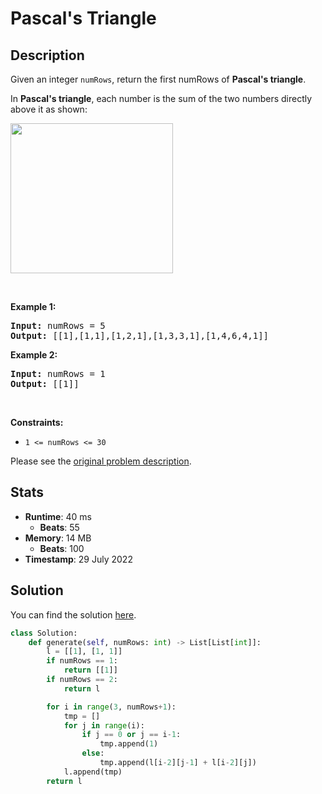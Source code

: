 # Pascal's Triangle

## Description

<p>Given an integer <code>numRows</code>, return the first numRows of <strong>Pascal&#39;s triangle</strong>.</p>

<p>In <strong>Pascal&#39;s triangle</strong>, each number is the sum of the two numbers directly above it as shown:</p>
<img alt="" src="https://upload.wikimedia.org/wikipedia/commons/0/0d/PascalTriangleAnimated2.gif" style="height:240px; width:260px" />
<p>&nbsp;</p>
<p><strong class="example">Example 1:</strong></p>
<pre><strong>Input:</strong> numRows = 5
<strong>Output:</strong> [[1],[1,1],[1,2,1],[1,3,3,1],[1,4,6,4,1]]
</pre><p><strong class="example">Example 2:</strong></p>
<pre><strong>Input:</strong> numRows = 1
<strong>Output:</strong> [[1]]
</pre>
<p>&nbsp;</p>
<p><strong>Constraints:</strong></p>

<ul>
	<li><code>1 &lt;= numRows &lt;= 30</code></li>
</ul>


Please see the [original problem description](https://leetcode.com/problems/pascals-triangle/).

## Stats

- **Runtime**: 40 ms
    - **Beats**: 55
- **Memory**: 14 MB
    - **Beats**: 100
- **Timestamp**: 29 July 2022

## Solution

You can find the solution [here](./pascals-triangle.py).

```python
class Solution:
    def generate(self, numRows: int) -> List[List[int]]:
        l = [[1], [1, 1]]
        if numRows == 1:
            return [[1]]
        if numRows == 2:
            return l

        for i in range(3, numRows+1):
            tmp = []
            for j in range(i):
                if j == 0 or j == i-1:
                    tmp.append(1)
                else:
                    tmp.append(l[i-2][j-1] + l[i-2][j])
            l.append(tmp)
        return l
```
